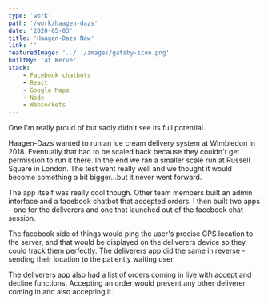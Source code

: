 ```yaml
---
type: 'work'
path: '/work/haagen-dazs'
date: '2020-05-03'
title: 'Haagen-Dazs Now'
link: ''
featuredImage: '../../images/gatsby-icon.png'
builtBy: 'at Kerve'
stack:
    - Facebook chatbots
    - React
    - Google Maps
    - Node
    - Websockets
---
```


One I'm really proud of but sadly didn't see its full potential.

Haagen-Dazs wanted to run an ice cream delivery system at Wimbledon in 2018. Eventually that had to be scaled back because they couldn't get permission to run it there. In the end we ran a smaller scale run at Russell Square in London. The test went really well and we thought it would become something a bit bigger...but it never went forward.

The app itself was really cool though. Other team members built an admin interface and a facebook chatbot that accepted orders. I then built two apps - one for the deliverers and one that launched out of the facebook chat session.

The facebook side of things would ping the user's precise GPS location to the server, and that would be displayed on the deliverers device so they could track them perfectly. The deliverers app did the same in reverse - sending their location to the patiently waiting user.

The deliverers app also had a list of orders coming in live with accept and decline functions. Accepting an order would prevent any other deliverer coming in and also accepting it.

